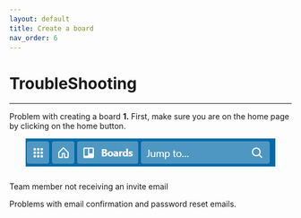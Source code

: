 ```yaml
---
layout: default
title: Create a board
nav_order: 6
---
```


# TroubleShooting

---

Problem with creating a board
**1.** First, make sure you are on the home page by clicking on the home button.

<p align="center">
  <img src="https://github.com/CheesyPudding/Jasper-Test-Docs/blob/gh-pages/assets/images/create-a-board-step-1-image-1.png?raw=true">
</p>


Team member not receiving an invite email




Problems with email confirmation and password reset emails.
